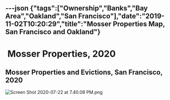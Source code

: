 ---json
{"tags":["Ownership","Banks","Bay Area","Oakland","San Francisco"],"date":"2019-11-02T10:20:29","title":"Mosser Properties Map, San Francisco and Oakland"}
---

 Mosser Properties, 2020
========================

Mosser Properties and Evictions, San Francisco, 2020
----------------------------------------------------

![Screen Shot 2020-07-22 at 7.40.08 PM.png](/assets/uploads/Screen+Shot+2020-07-22+at+7.40.08+PM.png)